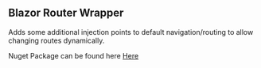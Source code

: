 ## Blazor Router Wrapper

Adds some additional injection points to default navigation/routing to allow changing routes dynamically.

Nuget Package can be found here [Here](https://www.nuget.org/packages/Alfattack.BlazorRouter/)
